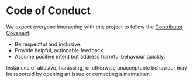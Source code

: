 # Code of Conduct

We expect everyone interacting with this project to follow the [Contributor Covenant](https://www.contributor-covenant.org/version/2/1/code_of_conduct/).

- Be respectful and inclusive.
- Provide helpful, actionable feedback.
- Assume positive intent but address harmful behaviour quickly.

Instances of abusive, harassing, or otherwise unacceptable behaviour may be reported by opening an issue or contacting a maintainer.
